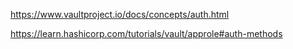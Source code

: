 https://www.vaultproject.io/docs/concepts/auth.html

https://learn.hashicorp.com/tutorials/vault/approle#auth-methods